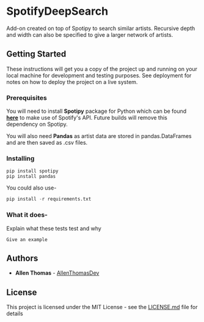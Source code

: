 # SpotifyDeepSearch
Add-on created on top of Spotipy to search similar artists. Recursive depth and width can also be specified to give a larger network of artists.

## Getting Started

These instructions will get you a copy of the project up and running on your local machine for development and testing purposes. See deployment for notes on how to deploy the project on a live system.

### Prerequisites

You will need to install **Spotipy** package for Python which can be found **[here](https://spotipy.readthedocs.io/en/2.12.0/#installation)** to make use of Spotify's API. Future builds will remove this dependency on Spotipy.

You will also need **Pandas** as artist data are stored in pandas.DataFrames and are then saved as .csv files.

### Installing
```
pip install spotipy
pip install pandas
```
You could also use-
```python
pip install -r requirements.txt
```
### What it does-

Explain what these tests test and why

```
Give an example
```
## Authors

* **Allen Thomas** - [AllenThomasDev](https://github.com/AllenThomasDev)

## License

This project is licensed under the MIT License - see the [LICENSE.md](LICENSE.md) file for details


